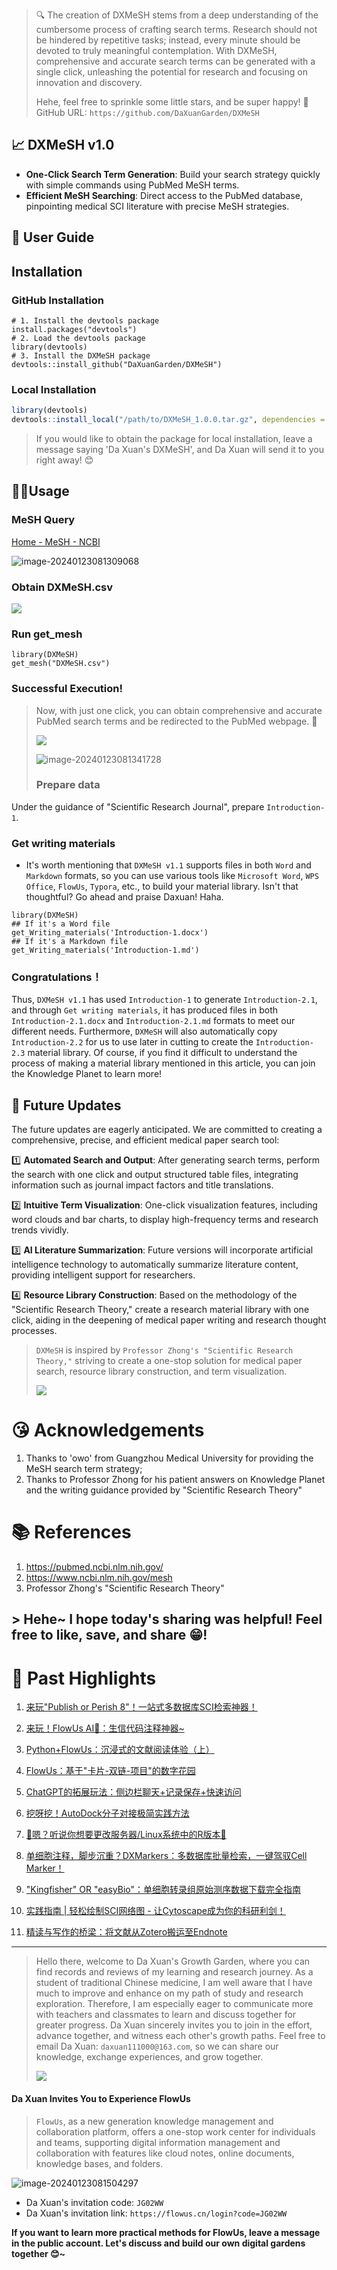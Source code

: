 > 🔍 The creation of DXMeSH stems from a deep understanding of the cumbersome process of crafting search terms. Research should not be hindered by repetitive tasks; instead, every minute should be devoted to truly meaningful contemplation. With DXMeSH, comprehensive and accurate search terms can be generated with a single click, unleashing the potential for research and focusing on innovation and discovery.
>
> Hehe, feel free to sprinkle some little stars, and be super happy! 🤩 GitHub URL: `https://github.com/DaXuanGarden/DXMeSH`

## 📈 DXMeSH v1.0

-   **One-Click Search Term Generation**: Build your search strategy quickly with simple commands using PubMed MeSH terms.
-   **Efficient MeSH Searching**: Direct access to the PubMed database, pinpointing medical SCI literature with precise MeSH strategies.

## 🎯 User Guide

## Installation

### GitHub Installation

```         
# 1. Install the devtools package
install.packages("devtools")
# 2. Load the devtools package
library(devtools)
# 3. Install the DXMeSH package
devtools::install_github("DaXuanGarden/DXMeSH")
```

### Local Installation

``` r
library(devtools)
devtools::install_local("/path/to/DXMeSH_1.0.0.tar.gz", dependencies = TRUE, upgrade = FALSE)
```

> If you would like to obtain the package for local installation, leave a message saying 'Da Xuan's DXMeSH', and Da Xuan will send it to you right away! 😊

## 🦸🏻Usage

### MeSH Query

[Home - MeSH - NCBI](https://www.ncbi.nlm.nih.gov/mesh)

![image-20240123081309068](test/8wZmthLXiH.png)

### Obtain DXMeSH.csv

![](test/XDWp1a3k4m.png)

### Run get_mesh

```         
library(DXMeSH)
get_mesh("DXMeSH.csv")
```

### Successful Execution!

> Now, with just one click, you can obtain comprehensive and accurate PubMed search terms and be redirected to the PubMed webpage. 🎉
>
> ![](test/sodq8ixXMQ.png)
>
> ![image-20240123081341728](test/B3BGNwq33k.png)
>
> ### Prepare data
Under the guidance of "Scientific Research Journal", prepare `Introduction-1`.

### Get writing materials
- It's worth mentioning that `DXMeSH v1.1` supports files in both `Word` and `Markdown` formats, so you can use various tools like `Microsoft Word`, `WPS Office`, `FlowUs`, `Typora`, etc., to build your material library. Isn't that thoughtful? Go ahead and praise Daxuan! Haha.

```
library(DXMeSH)
## If it's a Word file
get_Writing_materials('Introduction-1.docx')
## If it's a Markdown file
get_Writing_materials('Introduction-1.md')
```
### Congratulations！

Thus, `DXMeSH v1.1` has used `Introduction-1` to generate `Introduction-2.1`, and through `Get writing materials`, it has produced files in both `Introduction-2.1.docx` and `Introduction-2.1.md` formats to meet our different needs. Furthermore, `DXMeSH` will also automatically copy `Introduction-2.2` for us to use later in cutting to create the `Introduction-2.3` material library. Of course, if you find it difficult to understand the process of making a material library mentioned in this article, you can join the Knowledge Planet to learn more!

## 🐾 Future Updates

The future updates are eagerly anticipated. We are committed to creating a comprehensive, precise, and efficient medical paper search tool:

1️⃣ **Automated Search and Output**: After generating search terms, perform the search with one click and output structured table files, integrating information such as journal impact factors and title translations.

2️⃣ **Intuitive Term Visualization**: One-click visualization features, including word clouds and bar charts, to display high-frequency terms and research trends vividly.

3️⃣ **AI Literature Summarization**: Future versions will incorporate artificial intelligence technology to automatically summarize literature content, providing intelligent support for researchers.

4️⃣ **Resource Library Construction**: Based on the methodology of the "Scientific Research Theory," create a research material library with one click, aiding in the deepening of medical paper writing and research thought processes.

> `DXMeSH` is inspired by `Professor Zhong's "Scientific Research Theory,"` striving to create a one-stop solution for medical paper search, resource library construction, and term visualization.
>
> ![](test/20240123082109.jpg)

# 😘 Acknowledgements

1.  Thanks to 'owo' from Guangzhou Medical University for providing the MeSH search term strategy;
2.  Thanks to Professor Zhong for his patient answers on Knowledge Planet and the writing guidance provided by "Scientific Research Theory"

# 📚 References

1.  <https://pubmed.ncbi.nlm.nih.gov/>
2.  <https://www.ncbi.nlm.nih.gov/mesh>
3.  Professor Zhong's "Scientific Research Theory"

## \> Hehe\~ I hope today's sharing was helpful! Feel free to like, save, and share 😁!

# 🎉 Past Highlights

1.  [来玩"Publish or Perish 8"！一站式多数据库SCI检索神器！](https://mp.weixin.qq.com/s/c2QTdHM1oiZO4WKhI4JYwA)

2.  [来玩！FlowUs AI🤖：生信代码注释神器\~](https://mp.weixin.qq.com/s/Cq-qyDWVH3jfCs9GHcfD_A)

3.  [Python+FlowUs：沉浸式的文献阅读体验（上）](https://mp.weixin.qq.com/s/u4ZVW03U9UGvUGSPndnpKw)

4.  [FlowUs：基于"卡片-双链-项目"的数字花园](https://mp.weixin.qq.com/s/TCW87DHmitlt9CVV9-WZaw)

5.  [ChatGPT的拓展玩法：侧边栏聊天+记录保存+快速访问](https://mp.weixin.qq.com/s?__biz=Mzg4NTgyODM0Ng==&mid=2247483842&idx=1&sn=a4daf9b528144d373b0cfb65293ebde9&chksm=cfa3be57f8d4374102533b2ce15c37cd49541d05e887dddbcff53619a289358ad6073334c4df&token=665025671&lang=zh_CN#rd)

6.  [挖呀挖！AutoDock分子对接极简实践方法](https://mp.weixin.qq.com/s?__biz=Mzg4NTgyODM0Ng==&mid=2247483955&idx=1&sn=7b1271f049db4ba8700c0f6c5c4e9d7b&chksm=cfa3bda6f8d434b0c7bf06673d1288048017a09fc6912c175f89cef35dc242d4dc6a7a89b67e&token=1780878932&lang=zh_CN#rd)

7.  [🎉嗯？听说你想要更改服务器/Linux系统中的R版本🐣](https://mp.weixin.qq.com/s?__biz=Mzg4NTgyODM0Ng==&mid=2247484005&idx=1&sn=e4c84edde7a28aec02f90b855e39fe4f&chksm=cfa3bdf0f8d434e664ffe5244cad1953bbd3bda728df843b59705aeab0e0e73f1ae80108649f&token=1780878932&lang=zh_CN#rd)

8.  [单细胞注释，脚步沉重？DXMarkers：多数据库批量检索，一键驾驭Cell Marker！](https://mp.weixin.qq.com/s?__biz=Mzg4NTgyODM0Ng==&mid=2247484096&idx=1&sn=090eab75d405b40e5e6283c77bc2523c&chksm=cfa3bd55f8d434437598488b7d7b7aa1bf8ddab3b0245e5b81675d75233e2fb28064077962fe&token=1600352050&lang=zh_CN#rd)

9.  ["Kingfisher" OR "easyBio"：单细胞转录组原始测序数据下载完全指南](https://mp.weixin.qq.com/s?__biz=Mzg4NTgyODM0Ng==&mid=2247484168&idx=1&sn=c530047f6f7bf6d5e82181c7e5240d3e&chksm=cfa3bc9df8d4358b19d334e040135422d6ca418d7ff671f98d464ea3b01d70bf414da0ed8e12&token=153066669&lang=zh_CN#rd)

10. [实践指南 \| 轻松绘制SCI网络图 - 让Cytoscape成为你的科研利剑！](https://mp.weixin.qq.com/s?__biz=Mzg4NTgyODM0Ng==&mid=2247484181&idx=1&sn=1f6ac7c7d069ce1682136f6546401765&chksm=cfa3bc80f8d435969b5f26caffe0841c3158d54db71e7626e5c7cbe1230ed72066b50e564387&token=153066669&lang=zh_CN#rd)

11. [精读与写作的桥梁：将文献从Zotero搬运至Endnote](https://mp.weixin.qq.com/s?__biz=Mzg4NTgyODM0Ng==&mid=2247484223&idx=1&sn=4495ef5da03a9edf0f419baf397ad323&chksm=cfa3bcaaf8d435bcd41347d72675c46cb89bd1f222235c2f0afed3a40b92791930b1e17f9177&token=359264839&lang=zh_CN#rd)

------------------------------------------------------------------------

> Hello there, welcome to Da Xuan's Growth Garden, where you can find records and reviews of my learning and research journey. As a student of traditional Chinese medicine, I am well aware that I have much to improve and enhance on my path of study and research exploration. Therefore, I am especially eager to communicate more with teachers and classmates to learn and discuss together for greater progress. Da Xuan sincerely invites you to join in the effort, advance together, and witness each other's growth paths. Feel free to email Da Xuan: `daxuan111000@163.com`, so we can share our knowledge, exchange experiences, and grow together.
>
> ![](test/cOP3pMi25R.png)

#### Da Xuan Invites You to Experience FlowUs

> `FlowUs`, as a new generation knowledge management and collaboration platform, offers a one-stop work center for individuals and teams, supporting digital information management and collaboration with features like cloud notes, online documents, knowledge bases, and folders.

![image-20240123081504297](test/jLpWHcMPCk.png)

-   Da Xuan's invitation code: `JG02WW`
-   Da Xuan's invitation link: `https://flowus.cn/login?code=JG02WW`

**If you want to learn more practical methods for FlowUs, leave a message in the public account. Let's discuss and build our own digital gardens together 😊\~**
